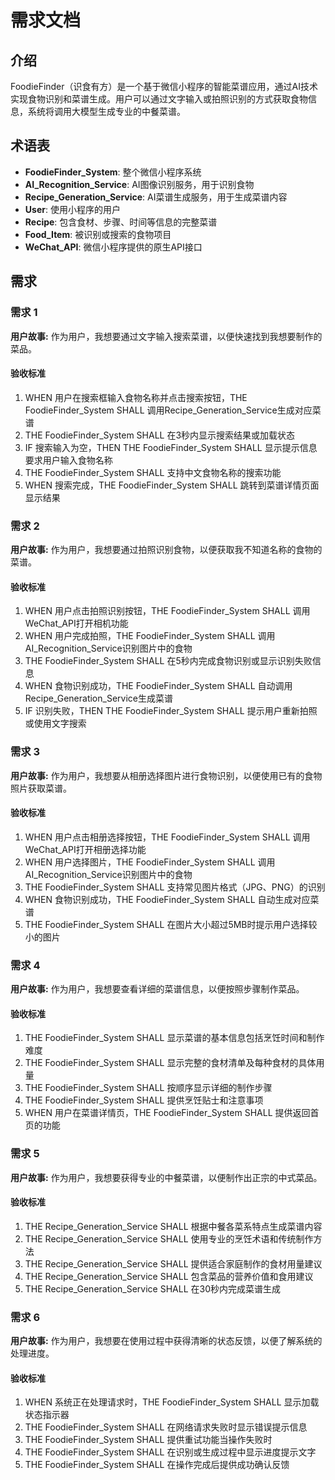 # 需求文档

## 介绍

FoodieFinder（识食有方）是一个基于微信小程序的智能菜谱应用，通过AI技术实现食物识别和菜谱生成。用户可以通过文字输入或拍照识别的方式获取食物信息，系统将调用大模型生成专业的中餐菜谱。

## 术语表

- **FoodieFinder_System**: 整个微信小程序系统
- **AI_Recognition_Service**: AI图像识别服务，用于识别食物
- **Recipe_Generation_Service**: AI菜谱生成服务，用于生成菜谱内容
- **User**: 使用小程序的用户
- **Recipe**: 包含食材、步骤、时间等信息的完整菜谱
- **Food_Item**: 被识别或搜索的食物项目
- **WeChat_API**: 微信小程序提供的原生API接口

## 需求

### 需求 1

**用户故事:** 作为用户，我想要通过文字输入搜索菜谱，以便快速找到我想要制作的菜品。

#### 验收标准

1. WHEN 用户在搜索框输入食物名称并点击搜索按钮，THE FoodieFinder_System SHALL 调用Recipe_Generation_Service生成对应菜谱
2. THE FoodieFinder_System SHALL 在3秒内显示搜索结果或加载状态
3. IF 搜索输入为空，THEN THE FoodieFinder_System SHALL 显示提示信息要求用户输入食物名称
4. THE FoodieFinder_System SHALL 支持中文食物名称的搜索功能
5. WHEN 搜索完成，THE FoodieFinder_System SHALL 跳转到菜谱详情页面显示结果

### 需求 2

**用户故事:** 作为用户，我想要通过拍照识别食物，以便获取我不知道名称的食物的菜谱。

#### 验收标准

1. WHEN 用户点击拍照识别按钮，THE FoodieFinder_System SHALL 调用WeChat_API打开相机功能
2. WHEN 用户完成拍照，THE FoodieFinder_System SHALL 调用AI_Recognition_Service识别图片中的食物
3. THE FoodieFinder_System SHALL 在5秒内完成食物识别或显示识别失败信息
4. WHEN 食物识别成功，THE FoodieFinder_System SHALL 自动调用Recipe_Generation_Service生成菜谱
5. IF 识别失败，THEN THE FoodieFinder_System SHALL 提示用户重新拍照或使用文字搜索

### 需求 3

**用户故事:** 作为用户，我想要从相册选择图片进行食物识别，以便使用已有的食物照片获取菜谱。

#### 验收标准

1. WHEN 用户点击相册选择按钮，THE FoodieFinder_System SHALL 调用WeChat_API打开相册选择功能
2. WHEN 用户选择图片，THE FoodieFinder_System SHALL 调用AI_Recognition_Service识别图片中的食物
3. THE FoodieFinder_System SHALL 支持常见图片格式（JPG、PNG）的识别
4. WHEN 食物识别成功，THE FoodieFinder_System SHALL 自动生成对应菜谱
5. THE FoodieFinder_System SHALL 在图片大小超过5MB时提示用户选择较小的图片

### 需求 4

**用户故事:** 作为用户，我想要查看详细的菜谱信息，以便按照步骤制作菜品。

#### 验收标准

1. THE FoodieFinder_System SHALL 显示菜谱的基本信息包括烹饪时间和制作难度
2. THE FoodieFinder_System SHALL 显示完整的食材清单及每种食材的具体用量
3. THE FoodieFinder_System SHALL 按顺序显示详细的制作步骤
4. THE FoodieFinder_System SHALL 提供烹饪贴士和注意事项
5. WHEN 用户在菜谱详情页，THE FoodieFinder_System SHALL 提供返回首页的功能

### 需求 5

**用户故事:** 作为用户，我想要获得专业的中餐菜谱，以便制作出正宗的中式菜品。

#### 验收标准

1. THE Recipe_Generation_Service SHALL 根据中餐各菜系特点生成菜谱内容
2. THE Recipe_Generation_Service SHALL 使用专业的烹饪术语和传统制作方法
3. THE Recipe_Generation_Service SHALL 提供适合家庭制作的食材用量建议
4. THE Recipe_Generation_Service SHALL 包含菜品的营养价值和食用建议
5. THE Recipe_Generation_Service SHALL 在30秒内完成菜谱生成

### 需求 6

**用户故事:** 作为用户，我想要在使用过程中获得清晰的状态反馈，以便了解系统的处理进度。

#### 验收标准

1. WHEN 系统正在处理请求时，THE FoodieFinder_System SHALL 显示加载状态指示器
2. THE FoodieFinder_System SHALL 在网络请求失败时显示错误提示信息
3. THE FoodieFinder_System SHALL 提供重试功能当操作失败时
4. THE FoodieFinder_System SHALL 在识别或生成过程中显示进度提示文字
5. THE FoodieFinder_System SHALL 在操作完成后提供成功确认反馈